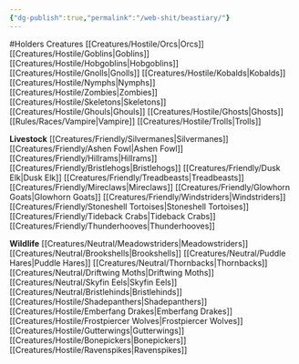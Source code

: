```yaml
---
{"dg-publish":true,"permalink":"/web-shit/beastiary/"}
---
```


#Holders
Creatures
[[Creatures/Hostile/Orcs\|Orcs]]
[[Creatures/Hostile/Goblins\|Goblins]]
[[Creatures/Hostile/Hobgoblins\|Hobgoblins]]
[[Creatures/Hostile/Gnolls\|Gnolls]]
[[Creatures/Hostile/Kobalds\|Kobalds]]
[[Creatures/Hostile/Nymphs\|Nymphs]]
[[Creatures/Hostile/Zombies\|Zombies]]
[[Creatures/Hostile/Skeletons\|Skeletons]]
[[Creatures/Hostile/Ghouls\|Ghouls]]
[[Creatures/Hostile/Ghosts\|Ghosts]]
[[Rules/Races/Vampire\|Vampire]]
[[Creatures/Hostile/Trolls\|Trolls]]

**Livestock**
[[Creatures/Friendly/Silvermanes\|Silvermanes]]
[[Creatures/Friendly/Ashen Fowl\|Ashen Fowl]]
[[Creatures/Friendly/Hillrams\|Hillrams]]
[[Creatures/Friendly/Bristlehogs\|Bristlehogs]]
[[Creatures/Friendly/Dusk Elk\|Dusk Elk]]
[[Creatures/Friendly/Treadbeasts\|Treadbeasts]]
[[Creatures/Friendly/Mireclaws\|Mireclaws]]
[[Creatures/Friendly/Glowhorn Goats\|Glowhorn Goats]]
[[Creatures/Friendly/Windstriders\|Windstriders]]
[[Creatures/Friendly/Stoneshell Tortoises\|Stoneshell Tortoises]]
[[Creatures/Friendly/Tideback Crabs\|Tideback Crabs]]
[[Creatures/Friendly/Thunderhooves\|Thunderhooves]]

**Wildlife**
[[Creatures/Neutral/Meadowstriders\|Meadowstriders]]
[[Creatures/Neutral/Brookshells\|Brookshells]]
[[Creatures/Neutral/Puddle Hares\|Puddle Hares]]
[[Creatures/Neutral/Thornbacks\|Thornbacks]]
[[Creatures/Neutral/Driftwing Moths\|Driftwing Moths]]
[[Creatures/Neutral/Skyfin Eels\|Skyfin Eels]]
[[Creatures/Neutral/Bristlehinds\|Bristlehinds]]
[[Creatures/Hostile/Shadepanthers\|Shadepanthers]]
[[Creatures/Hostile/Emberfang Drakes\|Emberfang Drakes]]
[[Creatures/Hostile/Frostpiercer Wolves\|Frostpiercer Wolves]]
[[Creatures/Hostile/Gutterwings\|Gutterwings]]
[[Creatures/Hostile/Bonepickers\|Bonepickers]]
[[Creatures/Hostile/Ravenspikes\|Ravenspikes]]
